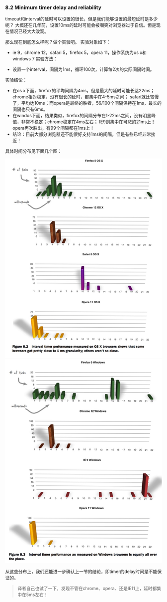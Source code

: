 ### 8.2 Minimum timer delay and reliability

timeout和interval的延时可以设置的很长，但是我们能够设置的最短延时是多少呢？
大概还在几年前，设置10ms的延时可能会被嘲笑对浏览器过于自信。但是现在情况已经大大改观。

那么现在到底怎么样呢？做个实验吧。
实验对象如下：

* ie 9，chrome 12，safari 5，firefox 5，opera 11，操作系统为os x和windows 7
实验方法：

* 设置一个interval，间隔为1ms，循环100次，计算每2次的实际间隔时间。

实验结论：

* 在os x下面，firefox的平均间隔为4ms，但是最大的延时可能长达22ms；chrome相对稳定，没有很长的延时，都集中在4-5ms之间；
safari就比较慢了，平均达10ms；而opera是最终的胜者，56/100个间隔保持在1ms，最长的间隔也只有6ms。
* 在windos下面，结果类似，firefox的间隔分布在1-22ms之间，没有明显峰值，非常不稳定；chrome稳定在4ms左右；
IE9则集中在可悲的21ms上！opera再次胜出，有99个间隔都在1ms上！
* 结论：目前大部分浏览器还不能很好支持1ms的间隔，但是有些已经非常接近！

具体时间分布见下面几个图：

![osx_timer_delay](https://github.com/flybywind/SecretsOfJavaScriptNinja/blob/master/img/osx_timer_delay.jpg)
![win_timer_delay](https://github.com/flybywind/SecretsOfJavaScriptNinja/blob/master/img/win_timer_delay.jpg)

从这些分布上，我们还能进一步确认上一节的结论，即timer的delay时间是不能保证的。

> 译者自己也试了一下，发现不管在chrome、opera、还是IE11上，延时都集中在5ms左右！

